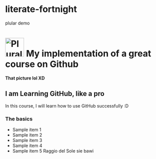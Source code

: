 # literate-fortnight
plular demo

# <a href='http://pluralsight.com'><img src='https://runt-of-the-web.com/wordpress/wp-content/uploads/2016/04/baby-taxidermy.jpg' height='60' alt='Pluralsight Logo' /></a> My implementation of a great course on Github

**That picture lol XD**

## I am Learning GitHub, like a pro
In this course, I will learn how to use GitHub successfully :D 

### The basics
- Sample item 1
- Sample item 2
- Sample item 3
- Sample item 4
- Sample item 5
Raggio del Sole sie bawi
